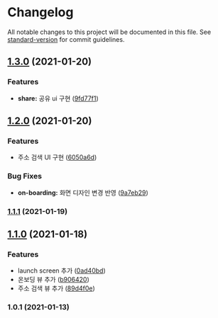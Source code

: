 # Changelog

All notable changes to this project will be documented in this file. See [standard-version](https://github.com/conventional-changelog/standard-version) for commit guidelines.

## [1.3.0](https://github.com/Nexters/Sticky_iOS/compare/v1.2.0...v1.3.0) (2021-01-20)


### Features

* **share:** 공유 ui 구현 ([9fd77f1](https://github.com/Nexters/Sticky_iOS/commit/9fd77f1b37614ee4e44921f66a7cb6c38c6e8536))

## [1.2.0](https://github.com/Nexters/Sticky_iOS/compare/v1.1.1...v1.2.0) (2021-01-20)


### Features

* 주소 검색 UI 구현 ([6050a6d](https://github.com/Nexters/Sticky_iOS/commit/6050a6d8266e5a3236fea12cdc2fda8f30223842))


### Bug Fixes

* **on-boarding:** 화면 디자인 변경 반영 ([9a7eb29](https://github.com/Nexters/Sticky_iOS/commit/9a7eb29ad987f90ff79ad31ea2ee4eedd2822d24))

### [1.1.1](https://github.com/Nexters/Sticky_iOS/compare/v1.1.0...v1.1.1) (2021-01-19)

## [1.1.0](https://github.com/Nexters/Sticky_iOS/compare/v1.0.1...v1.1.0) (2021-01-18)


### Features

* launch screen 추가 ([0ad40bd](https://github.com/Nexters/Sticky_iOS/commit/0ad40bd1521857578f00f9c2a457ba0f1ab3b38e))
* 온보딩 뷰 추가 ([b906420](https://github.com/Nexters/Sticky_iOS/commit/b90642015ee5b3259b4a08fcc3441cf404c97d3e))
* 주소 검색 뷰 추가 ([89d4f0e](https://github.com/Nexters/Sticky_iOS/commit/89d4f0ea69ad1a7faf50e554488c4c67755f46d0))

### 1.0.1 (2021-01-13)
